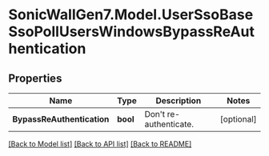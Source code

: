# SonicWallGen7.Model.UserSsoBaseSsoPollUsersWindowsBypassReAuthentication

## Properties

Name | Type | Description | Notes
------------ | ------------- | ------------- | -------------
**BypassReAuthentication** | **bool** | Don&#39;t re-authenticate. | [optional] 

[[Back to Model list]](../README.md#documentation-for-models) [[Back to API list]](../README.md#documentation-for-api-endpoints) [[Back to README]](../README.md)

